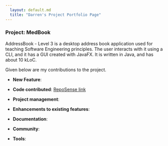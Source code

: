 ```yaml
---
  layout: default.md
  title: "Darren's Project Portfolio Page"
---
```


### Project: MedBook

AddressBook - Level 3 is a desktop address book application used for teaching Software Engineering principles. The user interacts with it using a CLI, and it has a GUI created with JavaFX. It is written in Java, and has about 10 kLoC.

Given below are my contributions to the project.

* **New Feature**: 

* **Code contributed**: [RepoSense link](https://nus-cs2103-ay2324s1.github.io/tp-dashboard/?search=darren159&breakdown=false&sort=groupTitle%20dsc&sortWithin=title&since=2023-09-22&timeframe=commit&mergegroup=&groupSelect=groupByRepos)

* **Project management**:

* **Enhancements to existing features**:
    
* **Documentation**:

* **Community**:

* **Tools**:
   
